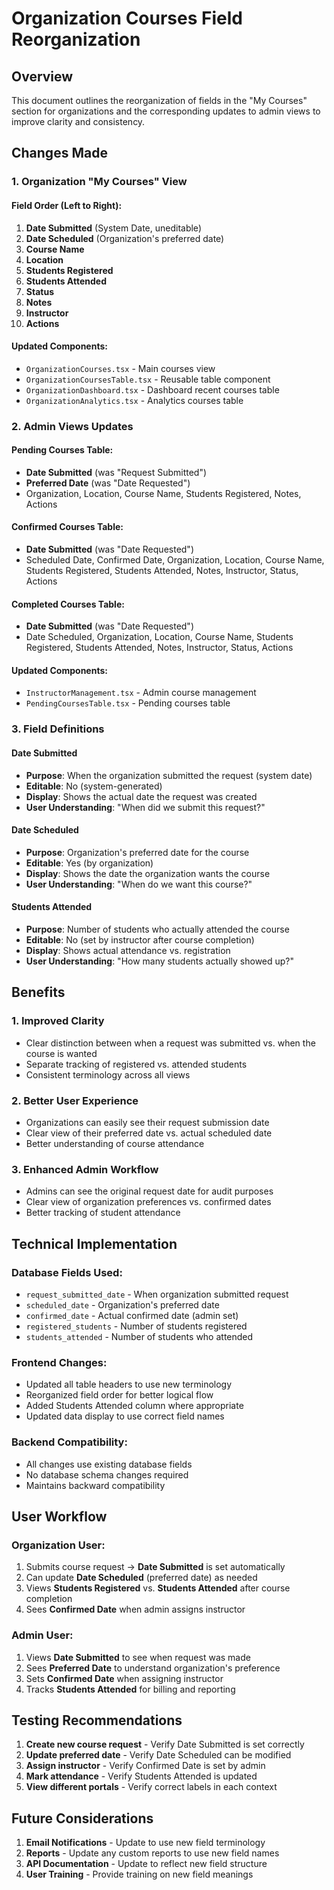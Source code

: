 # Organization Courses Field Reorganization

## Overview
This document outlines the reorganization of fields in the "My Courses" section for organizations and the corresponding updates to admin views to improve clarity and consistency.

## Changes Made

### 1. Organization "My Courses" View

#### Field Order (Left to Right):
1. **Date Submitted** (System Date, uneditable)
2. **Date Scheduled** (Organization's preferred date)
3. **Course Name**
4. **Location**
5. **Students Registered**
6. **Students Attended**
7. **Status**
8. **Notes**
9. **Instructor**
10. **Actions**

#### Updated Components:
- `OrganizationCourses.tsx` - Main courses view
- `OrganizationCoursesTable.tsx` - Reusable table component
- `OrganizationDashboard.tsx` - Dashboard recent courses table
- `OrganizationAnalytics.tsx` - Analytics courses table

### 2. Admin Views Updates

#### Pending Courses Table:
- **Date Submitted** (was "Request Submitted")
- **Preferred Date** (was "Date Requested")
- Organization, Location, Course Name, Students Registered, Notes, Actions

#### Confirmed Courses Table:
- **Date Submitted** (was "Date Requested")
- Scheduled Date, Confirmed Date, Organization, Location, Course Name, Students Registered, Students Attended, Notes, Instructor, Status, Actions

#### Completed Courses Table:
- **Date Submitted** (was "Date Requested")
- Date Scheduled, Organization, Location, Course Name, Students Registered, Students Attended, Notes, Instructor, Status, Actions

#### Updated Components:
- `InstructorManagement.tsx` - Admin course management
- `PendingCoursesTable.tsx` - Pending courses table

### 3. Field Definitions

#### Date Submitted
- **Purpose**: When the organization submitted the request (system date)
- **Editable**: No (system-generated)
- **Display**: Shows the actual date the request was created
- **User Understanding**: "When did we submit this request?"

#### Date Scheduled
- **Purpose**: Organization's preferred date for the course
- **Editable**: Yes (by organization)
- **Display**: Shows the date the organization wants the course
- **User Understanding**: "When do we want this course?"

#### Students Attended
- **Purpose**: Number of students who actually attended the course
- **Editable**: No (set by instructor after course completion)
- **Display**: Shows actual attendance vs. registration
- **User Understanding**: "How many students actually showed up?"

## Benefits

### 1. Improved Clarity
- Clear distinction between when a request was submitted vs. when the course is wanted
- Separate tracking of registered vs. attended students
- Consistent terminology across all views

### 2. Better User Experience
- Organizations can easily see their request submission date
- Clear view of their preferred date vs. actual scheduled date
- Better understanding of course attendance

### 3. Enhanced Admin Workflow
- Admins can see the original request date for audit purposes
- Clear view of organization preferences vs. confirmed dates
- Better tracking of student attendance

## Technical Implementation

### Database Fields Used:
- `request_submitted_date` - When organization submitted request
- `scheduled_date` - Organization's preferred date
- `confirmed_date` - Actual confirmed date (admin set)
- `registered_students` - Number of students registered
- `students_attended` - Number of students who attended

### Frontend Changes:
- Updated all table headers to use new terminology
- Reorganized field order for better logical flow
- Added Students Attended column where appropriate
- Updated data display to use correct field names

### Backend Compatibility:
- All changes use existing database fields
- No database schema changes required
- Maintains backward compatibility

## User Workflow

### Organization User:
1. Submits course request → **Date Submitted** is set automatically
2. Can update **Date Scheduled** (preferred date) as needed
3. Views **Students Registered** vs. **Students Attended** after course completion
4. Sees **Confirmed Date** when admin assigns instructor

### Admin User:
1. Views **Date Submitted** to see when request was made
2. Sees **Preferred Date** to understand organization's preference
3. Sets **Confirmed Date** when assigning instructor
4. Tracks **Students Attended** for billing and reporting

## Testing Recommendations

1. **Create new course request** - Verify Date Submitted is set correctly
2. **Update preferred date** - Verify Date Scheduled can be modified
3. **Assign instructor** - Verify Confirmed Date is set by admin
4. **Mark attendance** - Verify Students Attended is updated
5. **View different portals** - Verify correct labels in each context

## Future Considerations

1. **Email Notifications** - Update to use new field terminology
2. **Reports** - Update any custom reports to use new field names
3. **API Documentation** - Update to reflect new field structure
4. **User Training** - Provide training on new field meanings 